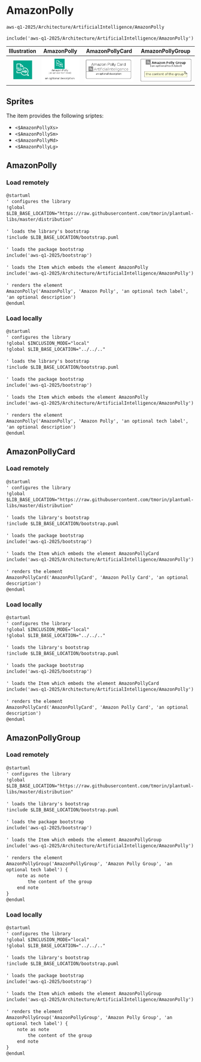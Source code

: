 # AmazonPolly


```text
aws-q1-2025/Architecture/ArtificialIntelligence/AmazonPolly
```

```text
include('aws-q1-2025/Architecture/ArtificialIntelligence/AmazonPolly')
```



| Illustration | AmazonPolly | AmazonPollyCard | AmazonPollyGroup |
| :---: | :---: | :---: | :---: |
| ![illustration for Illustration](../../../aws-q1-2025/Architecture/ArtificialIntelligence/AmazonPolly.png) | ![illustration for AmazonPolly](../../../aws-q1-2025/Architecture/ArtificialIntelligence/AmazonPolly.Local.png) | ![illustration for AmazonPollyCard](../../../aws-q1-2025/Architecture/ArtificialIntelligence/AmazonPollyCard.Local.png) | ![illustration for AmazonPollyGroup](../../../aws-q1-2025/Architecture/ArtificialIntelligence/AmazonPollyGroup.Local.png) |



## Sprites
The item provides the following sriptes:

- `<$AmazonPollyXs>`
- `<$AmazonPollySm>`
- `<$AmazonPollyMd>`
- `<$AmazonPollyLg>`





## AmazonPolly

### Load remotely
```plantuml
@startuml
' configures the library
!global $LIB_BASE_LOCATION="https://raw.githubusercontent.com/tmorin/plantuml-libs/master/distribution"

' loads the library's bootstrap
!include $LIB_BASE_LOCATION/bootstrap.puml

' loads the package bootstrap
include('aws-q1-2025/bootstrap')

' loads the Item which embeds the element AmazonPolly
include('aws-q1-2025/Architecture/ArtificialIntelligence/AmazonPolly')

' renders the element
AmazonPolly('AmazonPolly', 'Amazon Polly', 'an optional tech label', 'an optional description')
@enduml
```

### Load locally
```plantuml
@startuml
' configures the library
!global $INCLUSION_MODE="local"
!global $LIB_BASE_LOCATION="../../.."

' loads the library's bootstrap
!include $LIB_BASE_LOCATION/bootstrap.puml

' loads the package bootstrap
include('aws-q1-2025/bootstrap')

' loads the Item which embeds the element AmazonPolly
include('aws-q1-2025/Architecture/ArtificialIntelligence/AmazonPolly')

' renders the element
AmazonPolly('AmazonPolly', 'Amazon Polly', 'an optional tech label', 'an optional description')
@enduml
```

## AmazonPollyCard

### Load remotely
```plantuml
@startuml
' configures the library
!global $LIB_BASE_LOCATION="https://raw.githubusercontent.com/tmorin/plantuml-libs/master/distribution"

' loads the library's bootstrap
!include $LIB_BASE_LOCATION/bootstrap.puml

' loads the package bootstrap
include('aws-q1-2025/bootstrap')

' loads the Item which embeds the element AmazonPollyCard
include('aws-q1-2025/Architecture/ArtificialIntelligence/AmazonPolly')

' renders the element
AmazonPollyCard('AmazonPollyCard', 'Amazon Polly Card', 'an optional description')
@enduml
```

### Load locally
```plantuml
@startuml
' configures the library
!global $INCLUSION_MODE="local"
!global $LIB_BASE_LOCATION="../../.."

' loads the library's bootstrap
!include $LIB_BASE_LOCATION/bootstrap.puml

' loads the package bootstrap
include('aws-q1-2025/bootstrap')

' loads the Item which embeds the element AmazonPollyCard
include('aws-q1-2025/Architecture/ArtificialIntelligence/AmazonPolly')

' renders the element
AmazonPollyCard('AmazonPollyCard', 'Amazon Polly Card', 'an optional description')
@enduml
```

## AmazonPollyGroup

### Load remotely
```plantuml
@startuml
' configures the library
!global $LIB_BASE_LOCATION="https://raw.githubusercontent.com/tmorin/plantuml-libs/master/distribution"

' loads the library's bootstrap
!include $LIB_BASE_LOCATION/bootstrap.puml

' loads the package bootstrap
include('aws-q1-2025/bootstrap')

' loads the Item which embeds the element AmazonPollyGroup
include('aws-q1-2025/Architecture/ArtificialIntelligence/AmazonPolly')

' renders the element
AmazonPollyGroup('AmazonPollyGroup', 'Amazon Polly Group', 'an optional tech label') {
    note as note
        the content of the group
    end note
}
@enduml
```

### Load locally
```plantuml
@startuml
' configures the library
!global $INCLUSION_MODE="local"
!global $LIB_BASE_LOCATION="../../.."

' loads the library's bootstrap
!include $LIB_BASE_LOCATION/bootstrap.puml

' loads the package bootstrap
include('aws-q1-2025/bootstrap')

' loads the Item which embeds the element AmazonPollyGroup
include('aws-q1-2025/Architecture/ArtificialIntelligence/AmazonPolly')

' renders the element
AmazonPollyGroup('AmazonPollyGroup', 'Amazon Polly Group', 'an optional tech label') {
    note as note
        the content of the group
    end note
}
@enduml
```

